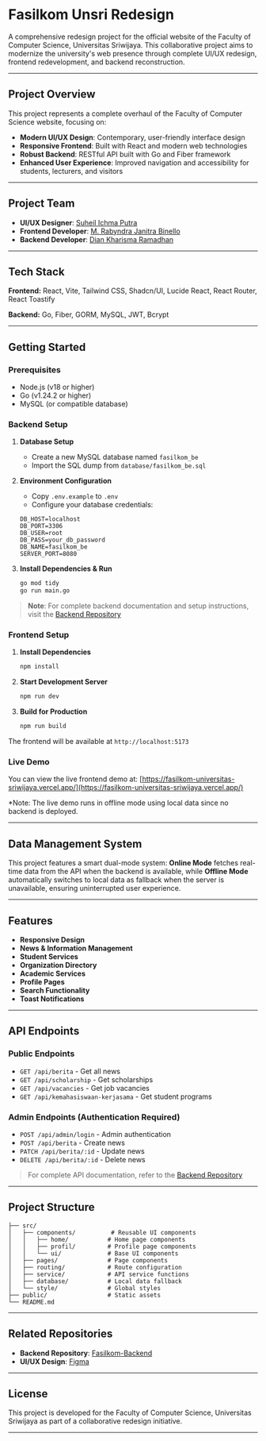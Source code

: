 # Fasilkom Unsri Redesign

A comprehensive redesign project for the official website of the Faculty of Computer Science, Universitas Sriwijaya. This collaborative project aims to modernize the university's web presence through complete UI/UX redesign, frontend redevelopment, and backend reconstruction.

---

## Project Overview

This project represents a complete overhaul of the Faculty of Computer Science website, focusing on:
- **Modern UI/UX Design**: Contemporary, user-friendly interface design
- **Responsive Frontend**: Built with React and modern web technologies
- **Robust Backend**: RESTful API built with Go and Fiber framework
- **Enhanced User Experience**: Improved navigation and accessibility for students, lecturers, and visitors

---

## Project Team

- **UI/UX Designer**: [Suheil Ichma Putra](https://github.com/MuhammadSuheil)
- **Frontend Developer**: [M. Rabyndra Janitra Binello](https://github.com/ElloRabyndra)
- **Backend Developer**: [Dian Kharisma Ramadhan](https://github.com/RenaiRS)

---

## Tech Stack

**Frontend:** React, Vite, Tailwind CSS, Shadcn/UI, Lucide React, React Router, React Toastify

**Backend:** Go, Fiber, GORM, MySQL, JWT, Bcrypt

---

## Getting Started

### Prerequisites
- Node.js (v18 or higher)
- Go (v1.24.2 or higher)
- MySQL (or compatible database)

### Backend Setup

1. **Database Setup**
   - Create a new MySQL database named `fasilkom_be`
   - Import the SQL dump from `database/fasilkom_be.sql`

2. **Environment Configuration**
   - Copy `.env.example` to `.env`
   - Configure your database credentials:
   ```env
   DB_HOST=localhost
   DB_PORT=3306
   DB_USER=root
   DB_PASS=your_db_password
   DB_NAME=fasilkom_be
   SERVER_PORT=8080
   ```

3. **Install Dependencies & Run**
   ```bash
   go mod tidy
   go run main.go
   ```

> **Note**: For complete backend documentation and setup instructions, visit the [Backend Repository](https://github.com/RenaiRS/Fasilkom-Backend)

### Frontend Setup

1. **Install Dependencies**
   ```bash
   npm install
   ```

2. **Start Development Server**
   ```bash
   npm run dev
   ```

3. **Build for Production**
   ```bash
   npm run build
   ```

The frontend will be available at `http://localhost:5173`

### Live Demo

You can view the live frontend demo at: [https://fasilkom-universitas-sriwijaya.vercel.app/](https://fasilkom-universitas-sriwijaya.vercel.app/)

*Note: The live demo runs in offline mode using local data since no backend is deployed.

---

## Data Management System

This project features a smart dual-mode system: **Online Mode** fetches real-time data from the API when the backend is available, while **Offline Mode** automatically switches to local data as fallback when the server is unavailable, ensuring uninterrupted user experience.

---

## Features

- **Responsive Design**
- **News & Information Management**
- **Student Services**
- **Organization Directory**
- **Academic Services**
- **Profile Pages**
- **Search Functionality**
- **Toast Notifications**

---

## API Endpoints

### Public Endpoints
- `GET /api/berita` - Get all news
- `GET /api/scholarship` - Get scholarships
- `GET /api/vacancies` - Get job vacancies
- `GET /api/kemahasiswaan-kerjasama` - Get student programs

### Admin Endpoints (Authentication Required)
- `POST /api/admin/login` - Admin authentication
- `POST /api/berita` - Create news
- `PATCH /api/berita/:id` - Update news
- `DELETE /api/berita/:id` - Delete news

> For complete API documentation, refer to the [Backend Repository](https://github.com/RenaiRS/Fasilkom-Backend)

---

## Project Structure

```
├── src/
│   ├── components/          # Reusable UI components
│   │   ├── home/           # Home page components
│   │   ├── profil/         # Profile page components
│   │   └── ui/             # Base UI components
│   ├── pages/              # Page components
│   ├── routing/            # Route configuration
│   ├── service/            # API service functions
│   ├── database/           # Local data fallback
│   └── style/              # Global styles
├── public/                 # Static assets
└── README.md
```

---

## Related Repositories

- **Backend Repository**: [Fasilkom-Backend](https://github.com/RenaiRS/Fasilkom-Backend)
- **UI/UX Design**: [Figma](https://www.figma.com/design/qTUn3R1plLQAQ8hyUpVufC/Redisign-Challenge-Team-4?node-id=0-1&t=R4buHEZu1VvZWiiO-1)

---

## License

This project is developed for the Faculty of Computer Science, Universitas Sriwijaya as part of a collaborative redesign initiative.

---